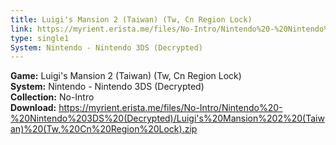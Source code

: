 ```yaml
---
title: Luigi's Mansion 2 (Taiwan) (Tw, Cn Region Lock)
link: https://myrient.erista.me/files/No-Intro/Nintendo%20-%20Nintendo%203DS%20(Decrypted)/Luigi's%20Mansion%202%20(Taiwan)%20(Tw,%20Cn%20Region%20Lock).zip
type: single1
System: Nintendo - Nintendo 3DS (Decrypted)
---
```

<b>Game:</b> Luigi's Mansion 2 (Taiwan) (Tw, Cn Region Lock)<br>
<b>System:</b> Nintendo - Nintendo 3DS (Decrypted)<br>
<b>Collection:</b> No-Intro<br>
<b>Download:</b> https://myrient.erista.me/files/No-Intro/Nintendo%20-%20Nintendo%203DS%20(Decrypted)/Luigi's%20Mansion%202%20(Taiwan)%20(Tw,%20Cn%20Region%20Lock).zip